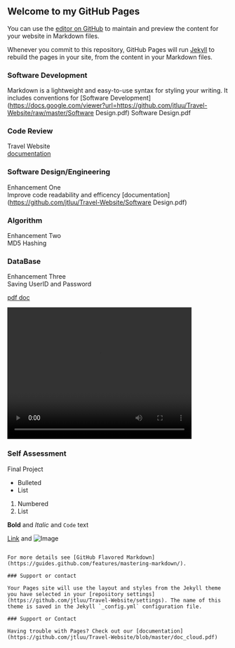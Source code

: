 ## Welcome to my GitHub Pages

You can use the [editor on GitHub](https://github.com/jtluu/Travel-Website/edit/master/index.md) to maintain and preview the content for your website in Markdown files.

Whenever you commit to this repository, GitHub Pages will run [Jekyll](https://jekyllrb.com/) to rebuild the pages in your site, from the content in your Markdown files.

### Software Development

Markdown is a lightweight and easy-to-use syntax for styling your writing. It includes conventions for
[Software Development](https://docs.google.com/viewer?url=https://github.com/jtluu/Travel-Website/raw/master/Software Design.pdf)
Software Design.pdf
### Code Review
Travel Website  
[documentation](https://github.com/jtluu/Travel-Website/doc_cloud.pdf) 
### Software Design/Engineering

Enhancement One  
  Improve code readability and efficency 
[documentation](https://github.com/jtluu/Travel-Website/Software Design.pdf) 
### Algorithm
Enhancement Two  
   MD5 Hashing

### DataBase
Enhancement Three  
  Saving UserID and Password
  
  
[pdf doc](https://docs.google.com/viewer?url=https://github.com/jtluu/travel-Website/raw/master/doc_cloud.pdf)


<video src="https://github.com/jtluu/travel-Website/blob/master/file_example_MOV_480_700kB.mov?raw=true" width="420" height="300" controls preload></video>



### Self Assessment 
Final Project  

- Bulleted
- List

1. Numbered
2. List

**Bold** and _Italic_ and `Code` text

[Link](url) and ![Image](src)
```

For more details see [GitHub Flavored Markdown](https://guides.github.com/features/mastering-markdown/).

### Support or contact

Your Pages site will use the layout and styles from the Jekyll theme you have selected in your [repository settings](https://github.com/jtluu/Travel-Website/settings). The name of this theme is saved in the Jekyll `_config.yml` configuration file.

### Support or Contact

Having trouble with Pages? Check out our [documentation](https://github.com/jtluu/Travel-Website/blob/master/doc_cloud.pdf) 
